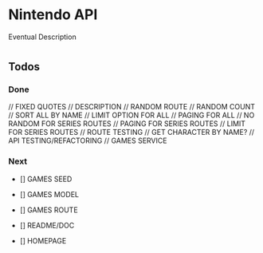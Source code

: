 # Nintendo API

Eventual Description

# 

## Todos

### Done
// FIXED QUOTES
// DESCRIPTION
// RANDOM ROUTE
// RANDOM COUNT
// SORT ALL BY NAME
// LIMIT OPTION FOR ALL
// PAGING FOR ALL
// NO RANDOM FOR SERIES ROUTES
// PAGING FOR SERIES ROUTES
// LIMIT FOR SERIES ROUTES
// ROUTE TESTING
// GET CHARACTER BY NAME?
// API TESTING/REFACTORING
// GAMES SERVICE

### Next

- [] GAMES SEED
- [] GAMES MODEL
- [] GAMES ROUTE

- [] README/DOC
- [] HOMEPAGE